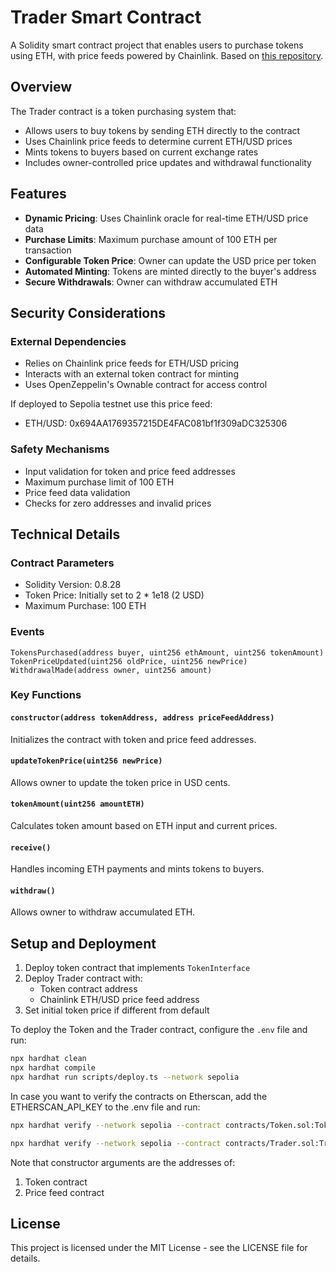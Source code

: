 # Trader Smart Contract

A Solidity smart contract project that enables users to purchase tokens using ETH, with price feeds powered by Chainlink. Based on [this repository](https://github.com/solangegueiros/chainlink-bootcamp-2024/blob/main/TokenShop.sol).

## Overview

The Trader contract is a token purchasing system that:
- Allows users to buy tokens by sending ETH directly to the contract
- Uses Chainlink price feeds to determine current ETH/USD prices
- Mints tokens to buyers based on current exchange rates
- Includes owner-controlled price updates and withdrawal functionality

## Features

- **Dynamic Pricing**: Uses Chainlink oracle for real-time ETH/USD price data
- **Purchase Limits**: Maximum purchase amount of 100 ETH per transaction
- **Configurable Token Price**: Owner can update the USD price per token
- **Automated Minting**: Tokens are minted directly to the buyer's address
- **Secure Withdrawals**: Owner can withdraw accumulated ETH

## Security Considerations

### External Dependencies
- Relies on Chainlink price feeds for ETH/USD pricing
- Interacts with an external token contract for minting
- Uses OpenZeppelin's Ownable contract for access control

If deployed to Sepolia testnet use this price feed:
- ETH/USD: 0x694AA1769357215DE4FAC081bf1f309aDC325306

### Safety Mechanisms
- Input validation for token and price feed addresses
- Maximum purchase limit of 100 ETH
- Price feed data validation
- Checks for zero addresses and invalid prices

## Technical Details

### Contract Parameters
- Solidity Version: 0.8.28
- Token Price: Initially set to 2 * 1e18 (2 USD)
- Maximum Purchase: 100 ETH

### Events
```solidity
TokensPurchased(address buyer, uint256 ethAmount, uint256 tokenAmount)
TokenPriceUpdated(uint256 oldPrice, uint256 newPrice)
WithdrawalMade(address owner, uint256 amount)
```

### Key Functions

#### `constructor(address tokenAddress, address priceFeedAddress)`
Initializes the contract with token and price feed addresses.

#### `updateTokenPrice(uint256 newPrice)`
Allows owner to update the token price in USD cents.

#### `tokenAmount(uint256 amountETH)`
Calculates token amount based on ETH input and current prices.

#### `receive()`
Handles incoming ETH payments and mints tokens to buyers.

#### `withdraw()`
Allows owner to withdraw accumulated ETH.

## Setup and Deployment

1. Deploy token contract that implements `TokenInterface`
2. Deploy Trader contract with:
   - Token contract address
   - Chainlink ETH/USD price feed address
3. Set initial token price if different from default

To deploy the Token and the Trader contract, configure the `.env` file and run:

```bash
npx hardhat clean
npx hardhat compile
npx hardhat run scripts/deploy.ts --network sepolia
```
In case you want to verify the contracts on Etherscan, add the ETHERSCAN_API_KEY to the .env file and run:

```bash
npx hardhat verify --network sepolia --contract contracts/Token.sol:Token <DEPLOYED_CONTRACT_ADDRESS>
```

```bash
npx hardhat verify --network sepolia --contract contracts/Trader.sol:Trader <DEPLOYED_CONTRACT_ADDRESS> <CONSTRUCTOR_ARG_1> <CONSTRUCTOR_ARG_2>
```
Note that constructor arguments are the addresses of:
1. Token contract
2. Price feed contract

## License
This project is licensed under the MIT License - see the LICENSE file for details.